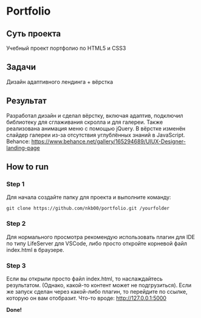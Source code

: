 # Portfolio
## Суть проекта
Учебный проект портфолио по HTML5 и CSS3
## Задачи
Дизайн адаптивного лендинга + вёрстка
## Результат
Разработал дизайн и сделал вёрстку, включая адаптив, подключил библиотеку для
сглаживания скролла и для галереи. Также реализована анимация меню с помощью jQuery. В
вёрстке изменён слайдер галереи из-за отсутствия углублённых знаний в JavaScript.
Behance: https://www.behance.net/gallery/165294689/UIUX-Designer-landing-page

## How to run

### Step 1

Для начала создайте папку для проекта и выполните команду:

```
git clone https://github.com/nkb00/portfolio.git /yourfolder
```

### Step 2

Для нормального просмотра рекомендую использовать плагин для IDE по типу LifeServer для VSCode, либо просто откройте корневой файл index.html в браузере.

### Step 3

Если вы открыли просто файл index.html, то наслаждайтесь результатом. (Однако, какой-то контент может не подгрузиться). 
Если же запуск сделан через какой-либо плагин, то перейдите по ссылке, которую он вам отобразит. 
Что-то вроде: http://127.0.0.1:5000

**Done!**
